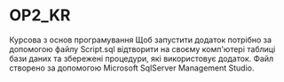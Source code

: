 # OP2_KR
Курсова з основ програмування
Щоб запустити додаток потрібно за допомогою файлу Script.sql відтворити на своєму комп'ютері таблиці бази даних та збережені процедури, які використовує додаток. Файл створено за допомогою Microsoft SqlServer Management Studio.

